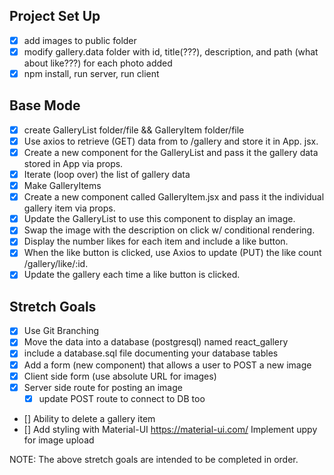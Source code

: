 ## Project Set Up
- [x] add images to public folder
- [x] modify gallery.data folder with id, title(???), description, and path
     (what about like???) for each photo added
- [x] npm install, run server, run client

## Base Mode
- [x] create GalleryList folder/file && GalleryItem folder/file
- [x] Use axios to retrieve (GET) data from to /gallery and store it in App.
        jsx.
- [x] Create a new component for the GalleryList and pass it the gallery
     data stored in App via props.
- [x] Iterate (loop over) the list of gallery data
- [x] Make GalleryItems
- [x] Create a new component called GalleryItem.jsx and pass it the
     individual gallery item via props.
- [x] Update the GalleryList to use this component to display an image.
- [x] Swap the image with the description on click w/ conditional rendering.
- [x] Display the number likes for each item and include a like button.
- [x] When the like button is clicked, use Axios to update (PUT) the like
     count /gallery/like/:id.
- [x] Update the gallery each time a like button is clicked.

## Stretch Goals
- [x] Use Git Branching
- [x] Move the data into a database (postgresql) named react_gallery
- [x] include a database.sql file documenting your database tables
- [x] Add a form (new component) that allows a user to POST a new image
- [x] Client side form (use absolute URL for images)
- [x] Server side route for posting an image
     - [x] update POST route to connect to DB too
- [] Ability to delete a gallery item
- [] Add styling with Material-UI https://material-ui.com/
        Implement uppy for image upload

NOTE: The above stretch goals are intended to be completed in order.
